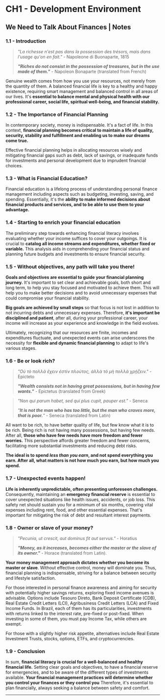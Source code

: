 # CH1 - Development Environment
## We Need to Talk About Finances | Notes
### 1.1 - Introduction

> _"La richesse n'est pas dans la possession des trésors, mais dans l'usage qu'on en fait."_ - Napoleone di Buonaparte, 1815
>
> _**"Riches do not consist in the possession of treasures, but in the use made of them."**_ - Napoleon Bonaparte (translated from
> French)

Genuine wealth comes from how you use your resources, not merely from the quantity of them.
A balanced financial life is key to a healthy and happy existence, requiring smart
management and balanced control in all areas of our lives.  It's **essential to balance
mental and physical health with our professional career, social life, spiritual well-being,
and financial stability.**

### 1.2 - The Importance of Financial Planning

In contemporary society, money is indispensable. It's a fact of life. In this context,
**financial planning becomes critical to maintain a life of quality, security, stability and
fulfillment and enabling us to make our dreams come true.**

Effective financial planning helps in allocating resources wisely and mitigating financial
gaps such as debt, lack of savings, or inadequate funds for investments and personal
development due to imprudent financial choices.

### 1.3 - What is Financial Education?

Financial education is a lifelong process of understanding personal finance management including
aspects such as budgeting, investing, saving, and spending. Essentially, it's the **ability
to make informed decisions about financial products and services, and to be able to use them
to your advantage.**

### 1.4 - Starting to enrich your financial education

The preliminary step towards enhancing financial literacy involves evaluating whether your
income suffices to cover your outgoings. It is crucial to **catalog all income streams and
expenditures, whether fixed or variable.** This analysis aids in comprehending your financial
status and planning future budgets and investments to ensure financial security.

### 1.5 - Without objectives, any path will take you there!

**Goals and objectives are essential to guide your financial planning journey.** It's important
to set clear and achievable goals, both short and long term, to help you stay focused and
motivated to achieve them. This will help you to make better decisions and to avoid unnecessary
expenses that could compromise your financial stability.

**Big goals are achieved by small steps** so that focus is not lost in addition to not incurring
debts and unnecessary expenses. Therefore, **it's important be disciplined and patient**, after
all, during your professional career, your income will increase as your experience and knowledge
in the field evolves.

Ultimately, recognizing that our resources are finite, incomes and expenditures fluctuate, and
unexpected events can arise underscores the necessity for **flexible and dynamic financial
planning** to adapt to life's various stages.

### 1.6 - Be or look rich?

> _"Οὐ τὸ πολλὰ ἔχειν ἐστὶν πλούτος, ἀλλὰ τὸ μὴ πολλὰ χρῄζειν."_ - Epicteto
>
> _**"Wealth consists not in having great possessions, but in having few wants."**_ - Epictetus (translated from Greek)

> _"Non qui parum habet, sed qui plus cupit, pauper est."_ - Seneca
>
> _"**It is not the man who has too little, but the man who craves more, that is poor.**"_ - Seneca (translated from Latin)

All want to be rich, to have better quality of life, but few know what it is to be rich. Being
rich is not having many possessions, but having few needs. After all, **those who have few needs
have more freedom and fewer worries.** This perspective affords greater freedom and fewer
concerns, facilitating more substantial investments and reducing debt risks.

**The ideal is to spend _less than you earn_, and not spend everything you earn. After all, what
matters is not how much you earn, but how much you spend.**

### 1.7 - Unexpected events happen!

**Life is inherently unpredictable, often presenting unforeseen challenges.** Consequently,
maintaining an **emergency financial reserve** is essential to cover unexpected situations like
health issues, accidents, or job loss. This safety net should sustain you for a minimum of six
months, covering vital expenses including rent, food, and other essential expenses. That's
important for mitigating the risk of debt and resultant interest payments.

### 1.8 - Owner or slave of your money?

> _"Pecunia, ut crescit, aut dominus fit aut servus."_ - Horatius
>
> _**"Money, as it increases, becomes either the master or the slave of its owner."**_ - Horace (translated from Latin).

**Your money management approach dictates whether you become its master or slave**. Without effective
control, money will dominate you. Thus, financial planning is indispensable, striving for a
balance between security and lifestyle satisfaction.

For those interested in personal finance awareness and aiming for security with potentially higher
savings returns, exploring fixed income avenues is advisable. Options include Tesouro Direto,
Bank Deposit Certificate (CDB), Real Estate Credit Letters (LCI), Agribusiness Credit Letters
(LCA) and Fixed Income Funds. In Brazil, each of them has its particularities, investments with
returns linked to the interest rate, pre-fixed or post-fixed. When investing in some of them,
you must pay Income Tax, while others are exempt.

For those with a slightly higher risk appetite, alternatives include Real Estate Investment
Trusts, stocks, options, ETFs, and cryptocurrencies.

### 1.9 - Conclusion

In sum, **financial literacy is crucial for a well-balanced and healthy financial life.** Setting
clear goals and objectives, to have a financial reserve for emergencies, and to be aware of the
different types of investments available. **Your financial management practices will determine
whether you control your finances or they control you** Therefore, it's essential to plan
financially, always seeking a balance between safety and comfort.

---
